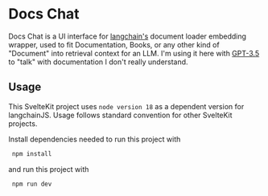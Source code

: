 # Docs Chat
Docs Chat is a UI interface for [langchain's](https://hwchase17.github.io/langchainjs/docs/overview) document loader
embedding wrapper, used to fit Documentation, Books, or any other kind of "Document" into retrieval context for an LLM.
I'm using it here with [GPT-3.5](https://platform.openai.com/docs/models/gpt-3-5) to "talk" with documentation I don't really
understand.

## Usage

This SvelteKit project uses `node version 18` as a dependent version for langchainJS.
Usage follows standard convention for other SvelteKit projects.

Install dependencies needed to run this project with

```bash
 npm install
```
and run this project with

```bash
 npm run dev
```